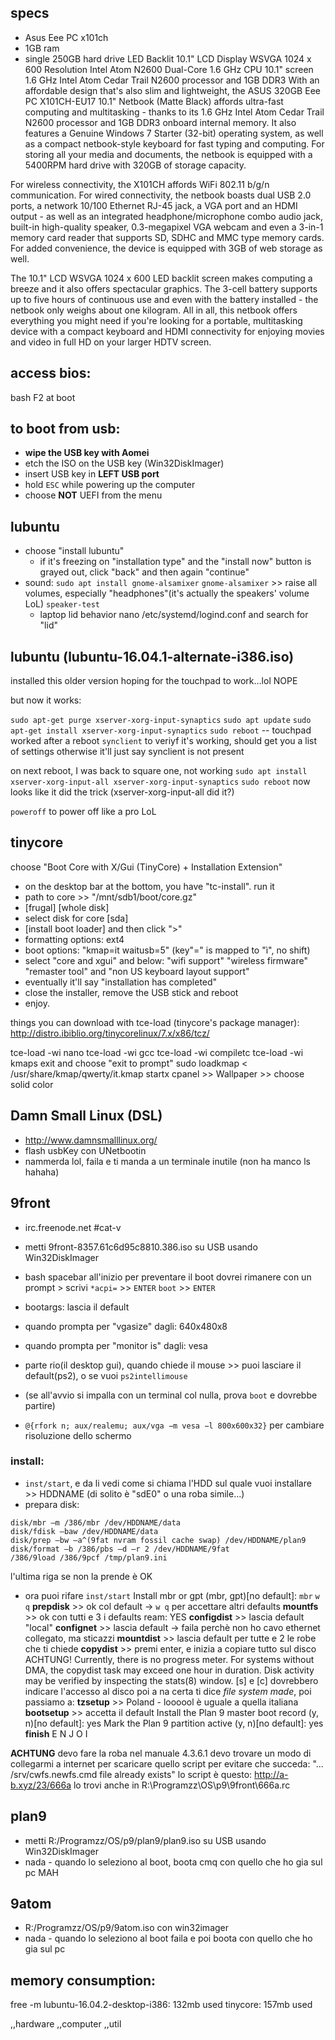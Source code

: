 ## specs
- Asus Eee PC x101ch
- 1GB ram
- single 250GB hard drive
LED Backlit 10.1" LCD Display
WSVGA 1024 x 600 Resolution
Intel Atom N2600 Dual-Core 1.6 GHz CPU
10.1" screen
1.6 GHz Intel Atom Cedar Trail N2600 processor and 1GB DDR3
With an affordable design that's also slim and lightweight, the ASUS 320GB Eee PC X101CH-EU17 10.1" Netbook (Matte Black) affords ultra-fast computing and multitasking - thanks to its 1.6 GHz Intel Atom Cedar Trail N2600 processor and 1GB DDR3 onboard internal memory. It also features a Genuine Windows 7 Starter (32-bit) operating system, as well as a compact netbook-style keyboard for fast typing and computing. For storing all your media and documents, the netbook is equipped with a 5400RPM hard drive with 320GB of storage capacity.

For wireless connectivity, the X101CH affords WiFi 802.11 b/g/n communication. For wired connectivity, the netbook boasts dual USB 2.0 ports, a network 10/100 Ethernet RJ-45 jack, a VGA port and an HDMI output - as well as an integrated headphone/microphone combo audio jack, built-in high-quality speaker, 0.3-megapixel VGA webcam and even a 3-in-1 memory card reader that supports SD, SDHC and MMC type memory cards. For added convenience, the device is equipped with 3GB of web storage as well.

The 10.1" LCD WSVGA 1024 x 600 LED backlit screen makes computing a breeze and it also offers spectacular graphics. The 3-cell battery supports up to five hours of continuous use and even with the battery installed - the netbook only weighs about one kilogram. All in all, this netbook offers everything you might need if you're looking for a portable, multitasking device with a compact keyboard and HDMI connectivity for enjoying movies and video in full HD on your larger HDTV screen.

## access bios:
bash F2 at boot

## to boot from usb:
- **wipe the USB key with Aomei**
- etch the ISO on the USB key (Win32DiskImager)
- insert USB key in **LEFT USB port**
- hold `ESC` while powering up the computer
- choose **NOT** UEFI from the menu

## lubuntu
- choose "install lubuntu"
     - if it's freezing on "installation type" and the "install now" button is grayed out, click "back" and then again "continue"
- sound:
     `sudo apt install gnome-alsamixer`
     `gnome-alsamixer` >> raise all volumes, especially "headphones"(it's actually the speakers' volume LoL)
     `speaker-test`
  - laptop lid behavior
  nano /etc/systemd/logind.conf
  and search for "lid"   

## lubuntu (lubuntu-16.04.1-alternate-i386.iso)
installed this older version hoping for the touchpad to work...lol NOPE

but now it works:

`sudo apt-get purge xserver-xorg-input-synaptics`
`sudo apt update`
`sudo apt-get install xserver-xorg-input-synaptics`
`sudo reboot`
-- touchpad worked after a reboot
`synclient`
to veriyf it's working, should get you a list of settings
otherwise it'll just say synclient is not present

on next reboot, I was back to square one, not working
`sudo apt install xserver-xorg-input-all xserver-xorg-input-synaptics`
`sudo reboot`
now looks like it did the trick (xserver-xorg-input-all did it?)


`poweroff` to power off like a pro LoL

## tinycore
choose "Boot Core with X/Gui (TinyCore) + Installation Extension"
- on the desktop bar at the bottom, you have "tc-install". run it
- path to core >> "/mnt/sdb1/boot/core.gz"
- [frugal] [whole disk]
- select disk for core [sda]
- [install boot loader] and then click ">"
- formatting options: ext4
- boot options: "kmap=it waitusb=5" (key"=" is mapped to "ì", no shift)
- select "core and xgui" and below: "wifi support" "wireless firmware" "remaster tool" and "non US keyboard layout support"
- eventually it'll say "installation has completed"
- close the installer, remove the USB stick and reboot
- enjoy.

things you can download with tce-load (tinycore's package manager):
http://distro.ibiblio.org/tinycorelinux/7.x/x86/tcz/

tce-load -wi nano
tce-load -wi gcc
tce-load -wi compiletc
tce-load -wi kmaps
exit and choose "exit to prompt"
sudo loadkmap < /usr/share/kmap/qwerty/it.kmap
startx
cpanel >> Wallpaper >> choose solid color



## Damn Small Linux (DSL)
  - http://www.damnsmalllinux.org/
  - flash usbKey con UNetbootin
  - nammerda lol, faila e ti manda a un terminale inutile (non ha manco ls hahaha)

## 9front
- irc.freenode.net #cat-v
- metti 9front-8357.61c6d95c8810.386.iso su USB usando Win32DiskImager
- bash spacebar all'inizio per preventare il boot
     dovrei rimanere con un prompt >
     scrivi `*acpi=` >> `ENTER`
     `boot` >> `ENTER`
- bootargs: lascia il default
- quando prompta per "vgasize" dagli: 640x480x8
- quando prompta per "monitor is" dagli: vesa
- parte rio(il desktop gui), quando chiede il mouse >> puoi lasciare il default(ps2), o se vuoi `ps2intellimouse`
- (se all'avvio si impalla con un terminal col nulla, prova `boot` e dovrebbe partire)

- `@{rfork n; aux/realemu; aux/vga −m vesa −l 800x600x32}` per cambiare risoluzione dello schermo
### install:
- `inst/start`, e da li vedi come si chiama l'HDD sul quale vuoi installare >> HDDNAME (di solito è "sdE0" o una roba simile...)
- prepara disk:
~~~~
disk/mbr –m /386/mbr /dev/HDDNAME/data
disk/fdisk –baw /dev/HDDNAME/data
disk/prep –bw –a^(9fat nvram fossil cache swap) /dev/HDDNAME/plan9
disk/format –b /386/pbs –d –r 2 /dev/HDDNAME/9fat
/386/9load /386/9pcf /tmp/plan9.ini
~~~~
l'ultima riga se non la prende è OK
- ora puoi rifare `inst/start`
Install mbr or gpt (mbr, gpt)[no default]: `mbr`
`w q`
**prepdisk** >> ok col default
-> `w q` per accettare altri defaults
**mountfs** >> ok con tutti e 3 i defaults
ream: YES
**configdist** >> lascia default "local"
**confignet** >> lascia default -> faila perchè non ho cavo ethernet collegato, ma sticazzi
**mountdist** >> lascia default per tutte e 2 le robe che ti chiede
**copydist** >> premi enter, e inizia a copiare tutto sul disco
     ACHTUNG! Currently, there is no progress meter. For systems without DMA, the
copydist task may exceed one hour in duration. Disk activity may be verified by
inspecting the stats(8) window.
[s] e [c] dovrebbero indicare l'accesso al disco
poi a na certa ti dice _file system made_, poi passiamo a:
**tzsetup** >> Poland - loooool è uguale a quella italiana
**bootsetup** >> accetta il default
     Install the Plan 9 master boot record (y, n)[no default]: yes
     Mark the Plan 9 partition active (y, n)[no default]: yes
**finish**
E N J O I


**ACHTUNG** devo fare la roba nel manuale 4.3.6.1
devo trovare un modo di collegarmi a internet per scaricare quello script per evitare che succeda: "... /srv/cwfs.newfs.cmd file already exists"
lo script è questo: http://a-b.xyz/23/666a
lo trovi anche in R:\Programzz\OS\p9\9front\666a.rc

## plan9
- metti R:/Programzz/OS/p9/plan9/plan9.iso su USB usando Win32DiskImager
- nada - quando lo seleziono al boot, boota cmq con quello che ho gia sul pc MAH

## 9atom
  - R:/Programzz/OS/p9/9atom.iso con win32imager
  - nada - quando lo seleziono al boot faila e poi boota con quello che ho gia sul pc

## memory consumption:
free -m
lubuntu-16.04.2-desktop-i386: 132mb used
tinycore: 157mb used

,,hardware
,,computer
,,util
